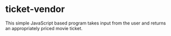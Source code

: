 # ticket-vendor
This simple JavaScript based program takes input from the user and returns an appropriately priced movie ticket.
